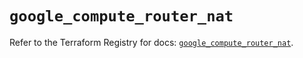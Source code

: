 # `google_compute_router_nat`

Refer to the Terraform Registry for docs: [`google_compute_router_nat`](https://registry.terraform.io/providers/hashicorp/google/6.49.0/docs/resources/compute_router_nat).
